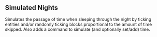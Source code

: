 Simulated Nights
------------------------

Simulates the passage of time when sleeping through the night by ticking entities and/or randomly ticking blocks proportional to the amount of time skipped. Also adds a command to simulate (and optionally set/add) time.